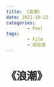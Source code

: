 ```yaml
---
title: 《浪潮》
date: 2021-10-22
categories:
        - Feel
tags:
        - Film
        - 观后感
---
```


# 《浪潮》
